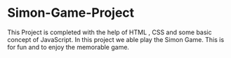 # Simon-Game-Project
This Project is completed with the help of HTML , CSS and some basic concept of JavaScript. In this project we able play the Simon Game. This is for fun and to enjoy the memorable game.
